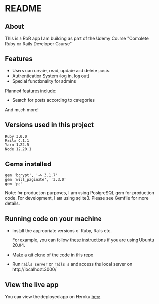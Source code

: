 # README

## About
This is a RoR app I am building as part of the Udemy Course "Complete Ruby on Rails Developer Course"

## Features

* Users can create, read, update and delete posts.
* Authentication System (log in, log out)
* Special functionality for admins

Planned features include:

* Search for posts according to categories

And much more!

## Versions used in this project

```
Ruby 3.0.0
Rails 6.1.1
Yarn 1.22.5
Node 12.20.1
```

## Gems installed
```
gem 'bcrypt', '~> 3.1.7'
gem 'will_paginate', '3.3.0'
gem 'pg'
```

Note: for production purposes, I am using PostgreSQL gem for production code. For development, I am using sqlite3.
Please see Gemfile for more details.


## Running code on your machine

- Install the appropriate versions of Ruby, Rails etc.

    For example, you can follow [these instructions](https://gorails.com/setup/ubuntu/20.04) if you are using Ubuntu 20.04.

- Make a git clone of the code in this repo

- Run `rails server` or `rails s` and access the local server on http://localhost:3000/


## View the live app

You can view the deployed app on Heroku [here](https://victorias-udemy-project.herokuapp.com/)
